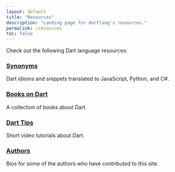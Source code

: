 ```yaml
---
layout: default
title: "Resources"
description: "Landing page for dartlang's resources."
permalink: /resources
toc: false
---
```


Check out the following Dart language resources:

<div class="card-grid">
  <div class="card">
    <h3><a href="/resources/synonyms">Synonyms</a></h3>
    <p>Dart idioms and snippets translated to JavaScript, Python, and C#.</p>
  </div>

  <div class="card">
    <h3><a href="/resources/books">Books on Dart</a></h3>
    <p>A collection of books about Dart.</p>
  </div>

  <div class="card">
    <h3><a href="/resources/dart-tips">Dart Tips</a></h3>
    <p>Short video tutorials about Dart.</p>
  </div>

  <div class="card">
    <h3><a href="/resources/authors">Authors</a></h3>
    <p>Bios for some of the authors who have contributed to this site.</p>
  </div>
</div>

